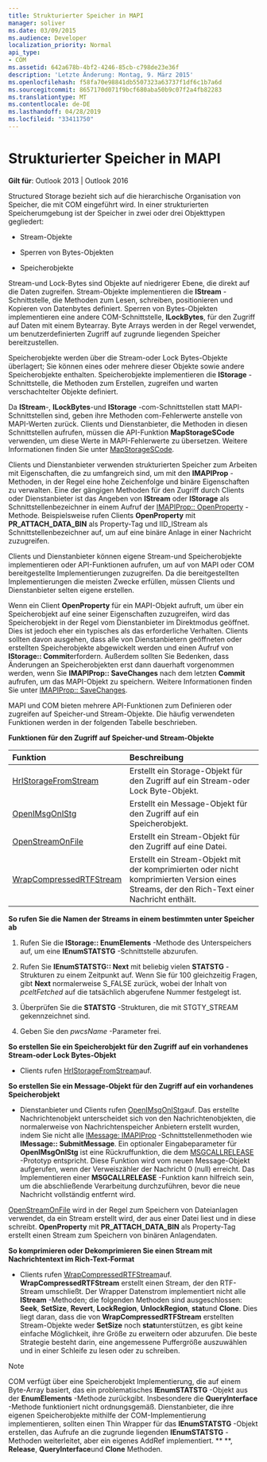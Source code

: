 ```yaml
---
title: Strukturierter Speicher in MAPI
manager: soliver
ms.date: 03/09/2015
ms.audience: Developer
localization_priority: Normal
api_type:
- COM
ms.assetid: 642a678b-4bf2-4246-85cb-c798de23e36f
description: 'Letzte Änderung: Montag, 9. März 2015'
ms.openlocfilehash: f58fa70e98841db5507323a63737f1df6c1b7a6d
ms.sourcegitcommit: 8657170d071f9bcf680aba50b9c07f2a4fb82283
ms.translationtype: MT
ms.contentlocale: de-DE
ms.lasthandoff: 04/28/2019
ms.locfileid: "33411750"
---
```

# <a name="structured-storage-in-mapi"></a>Strukturierter Speicher in MAPI

  
  
**Gilt für**: Outlook 2013 | Outlook 2016 
  
Structured Storage bezieht sich auf die hierarchische Organisation von Speicher, die mit COM eingeführt wird. In einer strukturierten Speicherumgebung ist der Speicher in zwei oder drei Objekttypen gegliedert: 
  
- Stream-Objekte
    
- Sperren von Bytes-Objekten
    
- Speicherobjekte
    
Stream-und Lock-Bytes sind Objekte auf niedrigerer Ebene, die direkt auf die Daten zugreifen. Stream-Objekte implementieren die **IStream** -Schnittstelle, die Methoden zum Lesen, schreiben, positionieren und Kopieren von Datenbytes definiert. Sperren von Bytes-Objekten implementieren eine andere COM-Schnittstelle, **ILockBytes**, für den Zugriff auf Daten mit einem Bytearray. Byte Arrays werden in der Regel verwendet, um benutzerdefinierten Zugriff auf zugrunde liegenden Speicher bereitzustellen.
  
Speicherobjekte werden über die Stream-oder Lock Bytes-Objekte überlagert; Sie können eines oder mehrere dieser Objekte sowie andere Speicherobjekte enthalten. Speicherobjekte implementieren die **IStorage** -Schnittstelle, die Methoden zum Erstellen, zugreifen und warten verschachtelter Objekte definiert. 
  
Da **IStream**-, **ILockBytes**-und **IStorage** -com-Schnittstellen statt MAPI-Schnittstellen sind, geben ihre Methoden com-Fehlerwerte anstelle von MAPI-Werten zurück. Clients und Dienstanbieter, die Methoden in diesen Schnittstellen aufrufen, müssen die API-Funktion **MapStorageSCode** verwenden, um diese Werte in MAPI-Fehlerwerte zu übersetzen. Weitere Informationen finden Sie unter [MapStorageSCode](mapstoragescode.md).
  
Clients und Dienstanbieter verwenden strukturierten Speicher zum Arbeiten mit Eigenschaften, die zu umfangreich sind, um mit den **IMAPIProp** -Methoden, in der Regel eine hohe Zeichenfolge und binäre Eigenschaften zu verwalten. Eine der gängigen Methoden für den Zugriff durch Clients oder Dienstanbieter ist das Angeben von **IStream** oder **IStorage** als Schnittstellenbezeichner in einem Aufruf der [IMAPIProp:: OpenProperty](imapiprop-openproperty.md) -Methode. Beispielsweise rufen Clients **OpenProperty** mit **PR_ATTACH_DATA_BIN** als Property-Tag und IID_IStream als Schnittstellenbezeichner auf, um auf eine binäre Anlage in einer Nachricht zuzugreifen. 
  
Clients und Dienstanbieter können eigene Stream-und Speicherobjekte implementieren oder API-Funktionen aufrufen, um auf von MAPI oder COM bereitgestellte Implementierungen zuzugreifen. Da die bereitgestellten Implementierungen die meisten Zwecke erfüllen, müssen Clients und Dienstanbieter selten eigene erstellen. 
  
Wenn ein Client **OpenProperty** für ein MAPI-Objekt aufruft, um über ein Speicherobjekt auf eine seiner Eigenschaften zuzugreifen, wird das Speicherobjekt in der Regel vom Dienstanbieter im Direktmodus geöffnet. Dies ist jedoch eher ein typisches als das erforderliche Verhalten. Clients sollten davon ausgehen, dass alle von Dienstanbietern geöffneten oder erstellten Speicherobjekte abgewickelt werden und einen Aufruf von **IStorage:: Commit**erfordern. Außerdem sollten Sie Bedenken, dass Änderungen an Speicherobjekten erst dann dauerhaft vorgenommen werden, wenn Sie **IMAPIProp:: SaveChanges** nach dem letzten **Commit** aufrufen, um das MAPI-Objekt zu speichern. Weitere Informationen finden Sie unter [IMAPIProp:: SaveChanges](imapiprop-savechanges.md).
  
MAPI und COM bieten mehrere API-Funktionen zum Definieren oder zugreifen auf Speicher-und Stream-Objekte. Die häufig verwendeten Funktionen werden in der folgenden Tabelle beschrieben.
  
**Funktionen für den Zugriff auf Speicher-und Stream-Objekte**

|**Funktion**|**Beschreibung**|
|:-----|:-----|
|[HrIStorageFromStream](hristoragefromstream.md) <br/> |Erstellt ein Storage-Objekt für den Zugriff auf ein Stream-oder Lock Byte-Objekt.  <br/> |
|[OpenIMsgOnIStg](openimsgonistg.md) <br/> |Erstellt ein Message-Objekt für den Zugriff auf ein Speicherobjekt.  <br/> |
|[OpenStreamOnFile](openstreamonfile.md) <br/> |Erstellt ein Stream-Objekt für den Zugriff auf eine Datei.  <br/> |
|[WrapCompressedRTFStream](wrapcompressedrtfstream.md) <br/> |Erstellt ein Stream-Objekt mit der komprimierten oder nicht komprimierten Version eines Streams, der den Rich-Text einer Nachricht enthält.  <br/> |
   
 **So rufen Sie die Namen der Streams in einem bestimmten unter Speicher ab**
  
1. Rufen Sie die **IStorage:: EnumElements** -Methode des Unterspeichers auf, um eine **IEnumSTATSTG** -Schnittstelle abzurufen. 
    
2. Rufen Sie **IEnumSTATSTG:: Next** mit beliebig vielen **STATSTG** -Strukturen zu einem Zeitpunkt auf. Wenn Sie für 100 gleichzeitig Fragen, gibt **Next** normalerweise S_FALSE zurück, wobei der Inhalt von _pceltFetched_ auf die tatsächlich abgerufene Nummer festgelegt ist. 
    
3. Überprüfen Sie die **STATSTG** -Strukturen, die mit STGTY_STREAM gekennzeichnet sind. 
    
4. Geben Sie den _pwcsName_ -Parameter frei. 
    
 **So erstellen Sie ein Speicherobjekt für den Zugriff auf ein vorhandenes Stream-oder Lock Bytes-Objekt**
  
- Clients rufen [HrIStorageFromStream](hristoragefromstream.md)auf. 
    
 **So erstellen Sie ein Message-Objekt für den Zugriff auf ein vorhandenes Speicherobjekt**
  
- Dienstanbieter und Clients rufen [OpenIMsgOnIStg](openimsgonistg.md)auf. Das erstellte Nachrichtenobjekt unterscheidet sich von den Nachrichtenobjekten, die normalerweise von Nachrichtenspeicher Anbietern erstellt wurden, indem Sie nicht alle [IMessage: IMAPIProp](imessageimapiprop.md) -Schnittstellenmethoden wie **IMessage:: SubmitMessage**. Ein optionaler Eingabeparameter für **OpenIMsgOnIStg** ist eine Rückruffunktion, die dem [MSGCALLRELEASE](msgcallrelease.md) -Prototyp entspricht. Diese Funktion wird vom neuen Message-Objekt aufgerufen, wenn der Verweiszähler der Nachricht 0 (null) erreicht. Das Implementieren einer **MSGCALLRELEASE** -Funktion kann hilfreich sein, um die abschließende Verarbeitung durchzuführen, bevor die neue Nachricht vollständig entfernt wird. 
    
[OpenStreamOnFile](openstreamonfile.md) wird in der Regel zum Speichern von Dateianlagen verwendet, da ein Stream erstellt wird, der aus einer Datei liest und in diese schreibt. **OpenProperty** mit **PR_ATTACH_DATA_BIN** als Property-Tag erstellt einen Stream zum Speichern von binären Anlagendaten. 
  
 **So komprimieren oder Dekomprimieren Sie einen Stream mit Nachrichtentext im Rich-Text-Format**
  
- Clients rufen [WrapCompressedRTFStream](wrapcompressedrtfstream.md)auf. **WrapCompressedRTFStream** erstellt einen Stream, der den RTF-Stream umschließt. Der Wrapper Datenstrom implementiert nicht alle **IStream** -Methoden; die folgenden Methoden sind ausgeschlossen: **Seek**, **SetSize**, **Revert**, **LockRegion**, **UnlockRegion**, **stat**und **Clone**. Dies liegt daran, dass die von **WrapCompressedRTFStream** erstellten Stream-Objekte weder **SetSize** noch **stat**unterstützen, es gibt keine einfache Möglichkeit, ihre Größe zu erweitern oder abzurufen. Die beste Strategie besteht darin, eine angemessene Puffergröße auszuwählen und in einer Schleife zu lesen oder zu schreiben.
    
> [!NOTE]
> COM verfügt über eine Speicherobjekt Implementierung, die auf einem Byte-Array basiert, das ein problematisches **IEnumSTATSTG** -Objekt aus der **EnumElements** -Methode zurückgibt. Insbesondere die **QueryInterface** -Methode funktioniert nicht ordnungsgemäß. Dienstanbieter, die ihre eigenen Speicherobjekte mithilfe der COM-Implementierung implementieren, sollten einen Thin Wrapper für das **IEnumSTATSTG** -Objekt erstellen, das Aufrufe an die zugrunde liegenden **IEnumSTATSTG** -Methoden weiterleitet, aber ein eigenes AddRef implementiert. ** **, **Release**, **QueryInterface**und **Clone** Methoden. 
  

